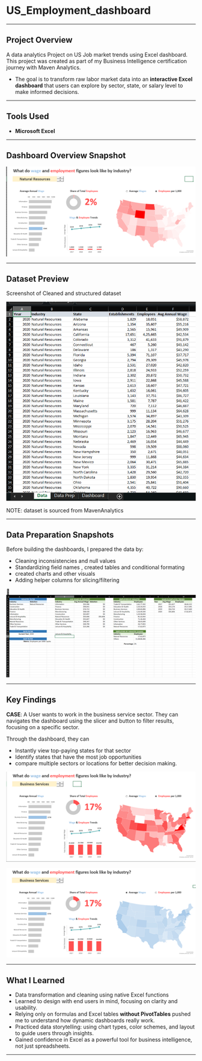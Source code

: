 # **US_Employment_dashboard**


---

## Project Overview

A data analytics Project on US Job market trends using Excel dashboard.
This project was created as part of my Business Intelligence certification journey with Maven Analytics. 
- The goal is to transform raw labor market data into an **interactive Excel dashboard** that users can explore by sector, state, or salary level to make informed decisions.

---

## Tools Used

- **Microsoft Excel** 
  
---

## Dashboard Overview Snapshot


![Dashboard1](images/Dashboard1.png)

---

## Dataset Preview

Screenshot of Cleaned and structured dataset

![Raw Data](images/Raw_Data.png)

NOTE: dataset is sourced from MavenAnalytics

---

## Data Preparation Snapshots

Before building the dashboards, I prepared the data by:
- Cleaning inconsistencies and null values
- Standardizing field names , created tables and conditional formating
- created charts and other visuals 
- Adding helper columns for slicing/filtering

📸 ![Data Prep](images/Prep.png)

---
## Key Findings

**CASE**: A User wants to work in the business service sector. They can navigates the dashboard using the slicer and button to filter results, focusing on a specific sector. 

Through the dashboard, they can
- Instantly view top-paying states for that sector
- Identify  states that have the most job opportunities
- compare multiple sectors or locations for better decision making.

![Dashboard2](images/Business1.png)


![Dashboard3](images/Business2.png)


---

## What I Learned

- Data transformation and cleaning using native Excel functions
- Learned to design with end users in mind, focusing on clarity and usability.
- Relying only on formulas and Excel tables **without PivotTables** pushed me to understand how dynamic dashboards really work.
- Practiced data storytelling: using chart types, color schemes, and layout to guide users through insights.
- Gained confidence in Excel as a powerful tool for business intelligence, not just spreadsheets.


---



